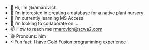 - 👋 Hi, I’m @ramarovich
- 👀 I’m interested in creating a database for a native plant nursery
- 🌱 I’m currently learning MS Access
- 💞️ I’m looking to collaborate on ...
- 📫 How to reach me rmarovich@scwa2.com
- 😄 Pronouns: him
- ⚡ Fun fact: I have Cold Fusion programming experience
<!---
ramarovich/ramarovich is a ✨ special ✨ repository because its `README.md` (this file) appears on your GitHub profile.
You can click the Preview link to take a look at your changes.
--->
